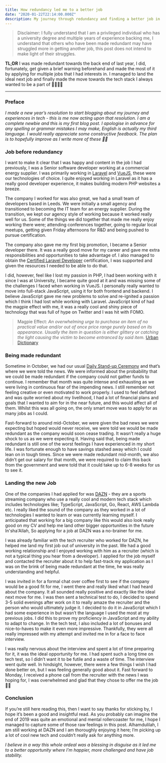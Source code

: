 ```yaml
---
title: How redundancy led me to a better job
date: "2020-01-22T22:14:00.000Z"
description: My journey through redundancy and finding a better job in the end
---
```

> Disclaimer: I fully understand that I am a privileged individual who has a university degree and multiple years of experience backing me, I understand that others who have been made redundant may have struggled more in getting another job, this post does not intend to make light of their struggles.

**TL;DR** I was made redundant towards the back end of last year, I did, fortunately, get given a brief warning beforehand and made the most of it by applying for multiple jobs that I had interests in. I managed to land the ideal next job and finally made the move towards the tech stack I always wanted to be a part of  🚀👨🏽‍💻

--- 
### Preface

*I made a new year’s resolution to start blogging about my journey and experiences in tech - this is me now acting upon that resolution. I am a complete newbie and this is my first blog post. I apologise in advance for any spelling or grammar mistakes I may make, English is actually my third language. I would really appreciate some constructive feedback. The plan is to hopefully improve as I write more of these 🤞🏾*

### Job before redundancy

I want to make it clear that I was happy and content in the job I had previously, I was a Senior software developer working at a commercial energy supplier. I was primarily working in [Laravel](https://laravel.com/) and [VueJS](https://vuejs.org/), these were our technologies of choice. I quite enjoyed working in Laravel as it has a really good developer experience, it makes building modern PHP websites a breeze.

The company I worked for was also great, we had a small team of developers based in Leeds. We were initially a small agency and transitioned to becoming the IT team for an energy supplier. During the transition, we kept our agency style of working because it worked really well for us. Some of the things we did together that made me really enjoy working there were; attending conferences together, going to regular local meetups, getting given Friday afternoons for R&D and being pushed to pursue certification.

The company also gave me my first big promotion, I became a Senior developer there. It was a really good move for my career and gave me extra responsibilities and opportunities to take advantage of. I also managed to obtain the [Certified Laravel Developer](https://certification.laravel.com/) certification, I was supported and given the resources I needed to be able to do that.

I did, however, feel like I lost my passion in PHP, I had been working with it since I was at University, I became quite good at it and was missing some of the challenges I faced when working in VueJS. I personally really wanted to move into full-stack JavaScript, using it for both frontend and backend. I believe JavaScript gave me new problems to solve and re-ignited a passion which I think I had lost while working with Laravel. JavaScript kind of had the magpie effect with me, it was a really cool and shiny piece of technology that was full of hype on Twitter and I was hit with FOMO.

> Magpie Effect: *An overwhelming urge to purchase an item of no practical value and/or out of once price range purely based on its appearance.
Usually the item in question is either glittery or catching the light causing the victim to become entranced by said item.* [Urban Dictionary](https://www.urbandictionary.com/define.php?term=Magpie%20Effect)

### Being made redundant

Sometime in October, we had our usual [Daily Stand-up Ceremony](https://www.atlassian.com/agile/scrum/ceremonies) and that’s where we were told the news. We were informed about the probability that we could be made redundant if the company could not gather funds to continue. I remember that month was quite intense and exhausting as we were living in continuous fear of the impending news. I still remember not feeling creative or even motivated to work properly. I used to feel deflated and was quite worried about my livelihood, I had a lot of financial plans and goals that I wanted to aim for in the near future, and this would affect all of them. Whilst this was all going on, the only smart move was to apply for as many jobs as I could.

Fast-forward to around mid-October, we were given the bad news we were expecting but hoped would never receive, we were told we would be made redundant as the company would soon cease trading. It wasn’t really a huge shock to us as we were expecting it. Having said that, being made redundant is still one of the worst feelings I have experienced in my short life. I was fortunate enough to have savings stashed away which I could lean on in tough times. Since we were made redundant mid-month, we also didn’t get our salary for that month, we were required to claim this back from the government and were told that it could take up to 6-8 weeks for us to see it.

### Landing the new Job

One of the companies I had applied for was [DAZN](https://engineering.dazn.com/) - they are a sports streaming company who use a really cool and modern tech stack which includes technologies like; TypeScript, JavaScript, Go, React, AWS Lambda etc. I really liked the sound of the company as they worked in a lot of technologies I wanted to learn or was currently learning myself. I anticipated that working for a big company like this would also look really good on my CV and help me land other bigger opportunities in the future In'sha'Allah, So applying for a job at DAZN was a no-brainer for me.

I was already familiar with the tech recruiter who worked for DAZN, he helped me land my first job out of university in the past. We had a good working relationship and I enjoyed working with him as a recruiter (which is not a typical thing you hear from a developer). I applied for the job myself and contacted the recruiter about it to help fast-track my application as I was on the brink of being made redundant at the time, he was really understanding and helpful.

I was invited in for a formal chat over coffee first to see if the company would be a good fit for me, I went there and really liked what I had heard about the company. It all sounded really positive and exactly like the ideal next move for me. 
I was then sent a technical test to do, I decided to spend 3-5 solid evenings after work on it to really amaze the recruiter and the person who would ultimately judge it. I decided to do it in JavaScript which I had some experience in but wasn’t the language I used the most at my previous jobs. I did this to prove my proficiency in JavaScript and my ability to adapt to change. In the tech test, I also included a lot of bonuses and nice-to-haves to make it even more impressive. Thankfully, they were all really impressed with my attempt and invited me in for a face to face interview. 

I was really nervous about the interview and spent a lot of time preparing for it, it was the ideal opportunity for me. I had spent such a long time on tech test, so I didn’t want it to be futile and a waste of time. The interview went quite well. In hindsight, however, there were a few things I wish I had done better on, but I was feeling generally good about it. Fast forward to Monday, I received a phone call from the recruiter with the news I was hoping for, I was overwhelmed and glad that they chose to offer me the job 🎉✨

### Conclusion

If you’re still here reading this, then I want to say thanks for sticking by, I hope it’s been a good and insightful read. As you probably can imagine the end of 2019 was quite an emotional and mental rollercoaster for me, I hope I managed to capture some of those raw feelings in this post. Alhamdulilah, I am still working at DAZN and I am thoroughly enjoying it here; I’m picking up a lot of cool new tech and couldn’t really ask for anything more.

*I believe in a way this whole ordeal was a blessing in disguise as it led me to a better opportunity where I’m happier, more challenged and have job stability.*
